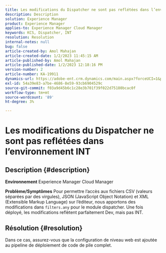 ```yaml
---
title: Les modifications du Dispatcher ne sont pas reflétées dans l’environnement INT
description: Description
solution: Experience Manager
product: Experience Manager
applies-to: Experience Manager Cloud Manager
keywords: KCS, Dispatcher, INT
resolution: Resolution
internal-notes: null
bug: false
article-created-by: Amol Mahajan
article-created-date: 1/2/2023 11:45:15 AM
article-published-by: Amol Mahajan
article-published-date: 1/2/2023 12:18:16 PM
version-number: 2
article-number: KA-19911
dynamics-url: https://adobe-ent.crm.dynamics.com/main.aspx?forceUCI=1&pagetype=entityrecord&etn=knowledgearticle&id=110e60e6-928a-ed11-81ac-6045bd006ce9
exl-id: 54a39e83-a7be-4686-8e59-93cb6904529c
source-git-commit: f03a9d45b6c1c28e3b701f39f022d75180bcac0f
workflow-type: tm+mt
source-wordcount: '89'
ht-degree: 3%

---
```


# Les modifications du Dispatcher ne sont pas reflétées dans l’environnement INT

## Description {#description}

<b>Environnement</b>
Experience Manager Cloud Manager


<b>Problème/Symptômes</b>
Pour permettre l’accès aux fichiers CSV (valeurs séparées par des virgules), JSON (JavaScript Object Notation) et XML (Extensible Markup Language) sur l’éditeur, nous apportons des modifications dans `filters.any` pour le module dispatcher. Une fois déployé, les modifications reflètent parfaitement Dev, mais pas INT.


## Résolution {#resolution}

Dans ce cas, assurez-vous que la configuration de niveau web est ajoutée au pipeline de déploiement de code de pile complet.
